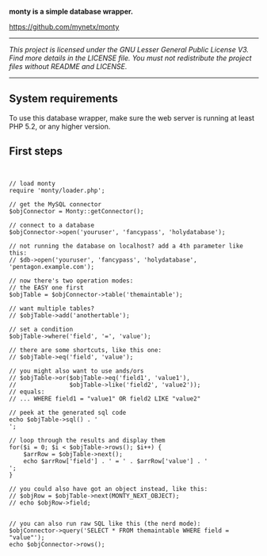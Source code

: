 **monty is a simple database wrapper.**

https://github.com/mynetx/monty

---

*This project is licensed under the GNU Lesser General Public License V3.
Find more details in the LICENSE file.
You must not redistribute the project files without README and LICENSE.*

---

System requirements
-------------------

To use this database wrapper, make sure the web server is running
at least PHP 5.2, or any higher version.


First steps
-----------

<pre lang="php"><code>

// load monty
require 'monty/loader.php';

// get the MySQL connector
$objConnector = Monty::getConnector();

// connect to a database
$objConnector->open('youruser', 'fancypass', 'holydatabase');

// not running the database on localhost? add a 4th parameter like this:
// $db->open('youruser', 'fancypass', 'holydatabase', 'pentagon.example.com');

// now there's two operation modes:
// the EASY one first
$objTable = $objConnector->table('themaintable');

// want multiple tables?
// $objTable->add('anothertable');

// set a condition
$objTable->where('field', '=', 'value');

// there are some shortcuts, like this one:
// $objTable->eq('field', 'value');

// you might also want to use ands/ors
// $objTable->or($objTable->eq('field1', 'value1'),
//               $objTable->like('field2', 'value2'));
// equals:
// ... WHERE field1 = "value1" OR field2 LIKE "value2"

// peek at the generated sql code
echo $objTable->sql() . '<br />';

// loop through the results and display them
for($i = 0; $i < $objTable->rows(); $i++) {
    $arrRow = $objTable->next();
    echo $arrRow['field'] . ' = ' . $arrRow['value'] . '<br />';
}

// you could also have got an object instead, like this:
// $objRow = $objTable->next(MONTY_NEXT_OBJECT);
// echo $objRow->field;


// you can also run raw SQL like this (the nerd mode):
$objConnector->query('SELECT * FROM themaintable WHERE field = "value"');
echo $objConnector->rows();

</code></pre>